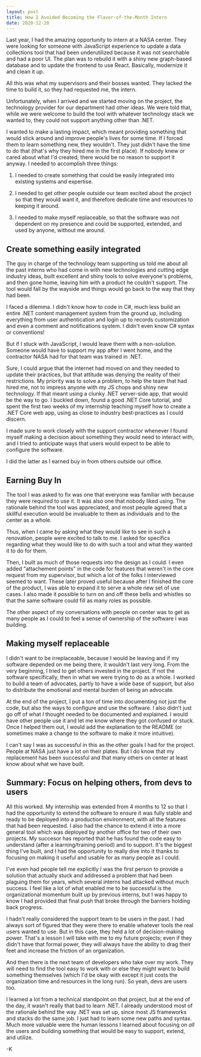 ```yaml
---
layout: post
title: How I Avoided Becoming the Flavor-of-the-Month Intern
date: 2020-12-20
---
```


Last year, I had the amazing opportunity to intern at a NASA center. They
were looking for someone with JavaScript experience to update a data
collections tool that had been underutilized because it was not searchable
and had a poor UI. The plan was to rebuild it with a shiny new graph-based
database and to update the frontend to use React. Basically, modernize it
and clean it up.

All this was what my supervisors and their bosses wanted. They lacked the
time to build it, so they had requested me, the intern.

Unfortunately, when I arrived and we started moving on the project, the
technology provider for our department had other ideas. We were told that,
while we were welcome to build the tool with whatever technology stack we
wanted to, they could not support anything other than .NET.

I wanted to make a lasting impact, which meant providing something that
would stick around and improve people's lives for some time. If I forced
them to learn something new, they wouldn't. They just didn't have the time
to do that (that's why they hired me in the first place). If nobody knew
or cared about what I'd created, there would be no reason to support it
anyway. I needed to accomplish three things:

1. I needed to create something that could be easily integrated into
   existing systems and expertise.

2. I needed to get other people outside our team excited about the project
   so that they would want it, and therefore dedicate time and resources
   to keeping it around.

3. I needed to make myself replaceable, so that the software was not
   dependent on my presence and could be supported, extended, and used by
   anyone, without me around.

## Create something easily integrated

The guy in charge of the technology team supporting us told me about all
the past interns who had come in with new technologies and cutting edge
industry ideas, built excellent and shiny tools to solve everyone's
problems, and then gone home, leaving him with a product he couldn't
support. The tool would fall by the wayside and things would go back to
the way that they had been.

I faced a dilemma. I didn't know how to code in C#, much less build an
entire .NET content management system from the ground up, including
everything from user authentication and login up to records customization
and even a comment and notifications system. I didn't even know C# syntax
or conventions!

But if I stuck with JavaScript, I would leave them with a non-solution.
Someone would have to support my app after I went home, and the contractor
NASA had for that team was trained in .NET.

Sure, I could argue that the internet had moved on and they needed to
update their practices, but that attitude was denying the reality of their
restrictions. My priority was to solve a problem, to help the team that
had hired me, not to impress anyone with my JS chops and shiny new
technology. If that meant using a clunky .NET server-side app, that would
be the way to go. I buckled down, found a good .NET Core tutorial, and
spent the first two weeks of my internship teaching myself how to create
a .NET Core web app, using as close to industry best-practices as I could
discern.

I made sure to work closely with the support contractor whenever I found
myself making a decision about something they would need to interact with,
and I tried to anticipate ways that users would expect to be able to
configure the software.

I did the latter as I earned buy in from others outside our office.

## Earning Buy In

The tool I was asked to fix was one that everyone was familiar with
because they were required to use it. It was also one that nobody liked
using. The rationale behind the tool was appreciated, and most people
agreed that a skillful execution would be invaluable to them as
individuals and to the center as a whole.

Thus, when I came by asking what they would like to see in such
a renovation, people were excited to talk to me. I asked for specifics
regarding what they would like to do with such a tool and what they wanted
it to do for them.

Then, I built as much of those requests into the design as I could. I even
added "attachement points" in the code for features that weren't in the
core request from my supervisor, but which a lot of the folks
I interviewed seemed to want. These later proved useful because after
I finished the core of the product, I was able to expand it to serve
a whole new set of use cases. I also made it possible to turn on and off
these bells and whistles so that the same software could fill as many
roles as possible.

The other aspect of my conversations with people on center was to get as
many people as I could to feel a sense of ownership of the software I was
building.

## Making myself replaceable

I didn't want to be irreplaceable, because I would be leaving and if my
software depended on me being there, it wouldn't last very long. From the
very beginning, I tried to get others invested in the project. If not the
software specifically, then in what we were trying to do as a whole.
I worked to build a team of advocates, partly to have a wide base of
support, but also to distribute the emotional and mental burden of being
an advocate.

At the end of the project, I put a ton of time into documenting not just
the code, but also the ways to configure and use the software. I also
didn't just go off of what _I_ thought needed to be documented and
explained. I would have other people use it and let me know where they got
confused or stuck. Once I helped them out, I would add the explanation to
the README (or sometimes make a change to the software to make it more
intuitive).

I can't say I was as successful in this as the other goals I had for the
project. People at NASA just have a lot on their plates. But I do know
that my replacement has been successful and that many others on center at
least know about what we have built.

## Summary: Focus on helping others, from devs to users

All this worked. My internship was extended from 4 months to 12 so that
I had the opportunity to extend the software to ensure it was fully stable
and ready to be deployed into a production environment, with all the
features that had been requested. I also had the chance to extend it into
a more general tool which was deployed by another office for two of their
own projects. My succesor has reported that he has found the code easy to
understand (after a learning/training period) and to support. It's the
biggest thing I've built, and I had the opportunity to really dive into it
thanks to focusing on making it useful and usable for as many people as
I could.

I've even had people tell me explicitly I was the first person to provide
a solution that actually stuck and addressed a problem that had been
plaguing them for years, which several interns had attacked without much
success. I feel like a lot of what enabled me to be successful is the
organizational momentum built up by previous interns, but I was happy to
know I had provided that final push that broke through the barriers
holding back progress.

I hadn't really considered the support team to be users in the past. I had
always sort of figured that they were there to enable whatever tools the
real users wanted to use. But in this case, they held a lot of
decision-making power. That's a lesson I will take with me to my future
projects; even if they didn't have that formal power, they will always
have the ability to drag their feet and increase the friction of an
organization.

And then there is the next team of developers who take over my work. They
will need to find the tool easy to work with or else they might want to
build something themselves (which I'd be okay with except it just costs
the organization time and resources in the long run). So yeah, devs are
users too.

I learned a lot from a technical standpoint on that project, but at the
end of the day, it wasn't really that bad to learn .NET. I already
understood most of the rationale behind the way .NET was set up, since
most JS frameworks and stacks do the same job. I just had to learn some
new paths and syntax. Much more valuable were the human lessons I learned
about focusing on _all_ the users and building something that would be
easy to support, extend, and utilize.

-K
